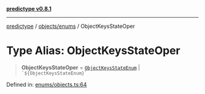 [**predictype v0.8.1**](../../../README.md)

***

[predictype](../../../modules.md) / [objects/enums](../README.md) / ObjectKeysStateOper

# Type Alias: ObjectKeysStateOper

> **ObjectKeysStateOper** = [`ObjectKeysStateEnum`](../enumerations/ObjectKeysStateEnum.md) \| `` `${ObjectKeysStateEnum}` ``

Defined in: [enums/objects.ts:64](https://github.com/maduhaime/predictype/blob/2310adbaccb6fbc00cdab8e345e79bd5b09e40f5/src/enums/objects.ts#L64)
